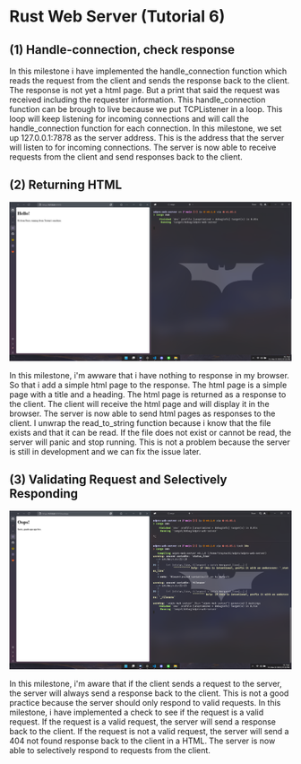 # Rust Web Server (Tutorial 6)

## (1) Handle-connection, check response

In this milestone i have implemented the handle_connection function which reads the request from the client and sends the response back to the client. The response is not yet a html page. But a print that said the request was received including the requester information. This handle_connection function can be brough to live because we put TCPListener in a loop. This loop will keep listening for incoming connections and will call the handle_connection function for each connection. In this milestone, we set up 127.0.0.1:7878 as the server address. This is the address that the server will listen to for incoming connections. The server is now able to receive requests from the client and send responses back to the client.

## (2) Returning HTML
![Commit 2 Screen Capture](/assets/ReturningHTML.png)

In this milestone, i'm awware that i have nothing to response in my browser. So that i add a simple html page to the response. The html page is a simple page with a title and a heading. The html page is returned as a response to the client. The client will receive the html page and will display it in the browser. The server is now able to send html pages as responses to the client. I unwrap the read_to_string function because i know that the file exists and that it can be read. If the file does not exist or cannot be read, the server will panic and stop running. This is not a problem because the server is still in development and we can fix the issue later.

## (3) Validating Request and Selectively Responding
![Commit 3 Screen Capture](/assets/ValidatingRequest.png)

In this milestone, i'm aware that if the client sends a request to the server, the server will always send a response back to the client. This is not a good practice because the server should only respond to valid requests. In this milestone, i have implemented a check to see if the request is a valid request. If the request is a valid request, the server will send a response back to the client. If the request is not a valid request, the server will send a 404 not found response back to the client in a HTML. The server is now able to selectively respond to requests from the client.
